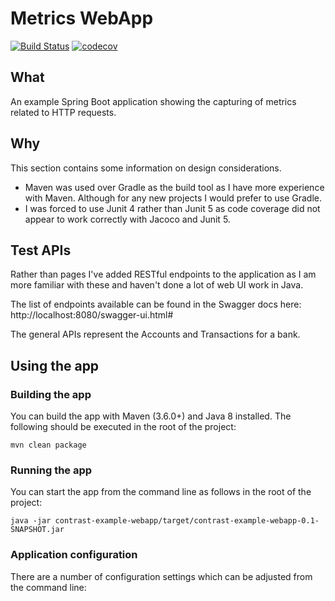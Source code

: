 # Metrics WebApp

[![Build Status](https://travis-ci.com/turf00/metrics-webapp.svg?branch=master)](https://travis-ci.org/turf00/metrics-webapp)
[![codecov](https://codecov.io/gh/turf00/metrics-webapp/branch/master/graph/badge.svg)](https://codecov.io/gh/turf00/metrics-webapp)

## What

An example Spring Boot application showing the capturing of metrics related to HTTP requests.



## Why

This section contains some information on design considerations.

+ Maven was used over Gradle as the build tool as I have more experience with Maven.  Although for any new projects I would prefer to use Gradle.
+ I was forced to use Junit 4 rather than Junit 5 as code coverage did not appear to work correctly with Jacoco and Junit 5.

## Test APIs

Rather than pages I've added RESTful endpoints to the application as I am more familiar with these and haven't done a lot of web UI work in Java.

The list of endpoints available can be found in the Swagger docs here: http://localhost:8080/swagger-ui.html#

The general APIs represent the Accounts and Transactions for a bank.

## Using the app

### Building the app

You can build the app with Maven (3.6.0+) and Java 8 installed.  The following should be executed in the root of the project:

`mvn clean package`

### Running the app

You can start the app from the command line as follows in the root of the project:

`java -jar contrast-example-webapp/target/contrast-example-webapp-0.1-SNAPSHOT.jar`

### Application configuration

There are a number of configuration settings which can be adjusted from the command line:

